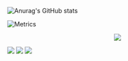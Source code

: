 
![Anurag's GitHub stats](https://github-readme-stats.vercel.app/api?username=YiZhiDaNengMao&show_icons=true&theme=shades-of-purple)

![Metrics](https://metrics.lecoq.io/YiZhiDaNengMao?template=classic&base=header%2C%20activity%2C%20community%2C%20repositories%2C%20metadata&base.indepth=false&base.hireable=false&config.timezone=Asia%2FShanghai)

<div align="center"> <img src="https://github-profile-trophy.vercel.app/?username=YiZhiDaNengMao&theme=dracule" /> </div>

<span > <img src="https://img.shields.io/badge/-HTML5-E34F26?style=flat-square&logo=html5&logoColor=white" /> <img src="https://img.shields.io/badge/-CSS3-1572B6?style=flat-square&logo=css3" /> <img src="https://img.shields.io/badge/-JavaScript-oringe?style=flat-square&logo=javascript" /> </span>
